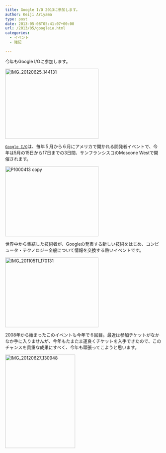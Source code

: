 ```yaml
---
title: Google I/O 2013に参加します。
author: Keiji Ariyama
type: post
date: 2013-05-08T05:41:07+00:00
url: /2013/05/googleio.html
categories:
  - イベント
  - 雑記

---
```

今年もGoogle I/Oに参加します。

[<img src="https://blog.keiji.io/wp-content/uploads/2013/05/IMG_20120625_144131-300x225.jpg" alt="IMG_20120625_144131" width="300" height="225" class="aligncenter size-medium wp-image-311" srcset="https://blog.keiji.io/wp-content/uploads/2013/05/IMG_20120625_144131-300x225.jpg 300w, https://blog.keiji.io/wp-content/uploads/2013/05/IMG_20120625_144131-1024x768.jpg 1024w, https://blog.keiji.io/wp-content/uploads/2013/05/IMG_20120625_144131-624x468.jpg 624w" sizes="(max-width: 300px) 100vw, 300px" />][1]
  
<!--more-->


  
[`Google I/O`][2]は、毎年５月から６月にアメリカで開かれる開発者イベントで、今年は5月の15日から17日までの3日間、サンフランシスコのMoscone Westで開催されます。

[<img src="https://blog.keiji.io/wp-content/uploads/2013/05/P1000413-copy-300x225.jpg" alt="P1000413 copy" width="300" height="225" class="aligncenter size-medium wp-image-314" srcset="https://blog.keiji.io/wp-content/uploads/2013/05/P1000413-copy-300x225.jpg 300w, https://blog.keiji.io/wp-content/uploads/2013/05/P1000413-copy-1024x768.jpg 1024w, https://blog.keiji.io/wp-content/uploads/2013/05/P1000413-copy-624x468.jpg 624w" sizes="(max-width: 300px) 100vw, 300px" />][3]

世界中から集結した技術者が、Googleの発表する新しい技術をはじめ、コンピュータ・テクノロジー全般について情報を交換する熱いイベントです。

[<img src="https://blog.keiji.io/wp-content/uploads/2013/05/IMG_20110511_170131-300x224.jpg" alt="IMG_20110511_170131" width="300" height="224" class="aligncenter size-medium wp-image-313" srcset="https://blog.keiji.io/wp-content/uploads/2013/05/IMG_20110511_170131-300x224.jpg 300w, https://blog.keiji.io/wp-content/uploads/2013/05/IMG_20110511_170131-1024x767.jpg 1024w, https://blog.keiji.io/wp-content/uploads/2013/05/IMG_20110511_170131-624x467.jpg 624w" sizes="(max-width: 300px) 100vw, 300px" />][4]

2008年から始まったこのイベントも今年で６回目。最近は参加チケットがなかなか手に入りませんが、今年もたまたま運良くチケットを入手できたので、このチャンスを貴重な成果にすべく、今年も頑張ってこようと思います。

[<img src="https://blog.keiji.io/wp-content/uploads/2013/05/IMG_20120627_130948-225x300.jpg" alt="IMG_20120627_130948" width="225" height="300" class="aligncenter size-medium wp-image-312" srcset="https://blog.keiji.io/wp-content/uploads/2013/05/IMG_20120627_130948-225x300.jpg 225w, https://blog.keiji.io/wp-content/uploads/2013/05/IMG_20120627_130948-768x1024.jpg 768w, https://blog.keiji.io/wp-content/uploads/2013/05/IMG_20120627_130948-624x832.jpg 624w, https://blog.keiji.io/wp-content/uploads/2013/05/IMG_20120627_130948.jpg 960w" sizes="(max-width: 225px) 100vw, 225px" />][5]

 [1]: https://blog.keiji.io/wp-content/uploads/2013/05/IMG_20120625_144131.jpg
 [2]: https://developers.google.com/events/io/
 [3]: https://blog.keiji.io/wp-content/uploads/2013/05/P1000413-copy.jpg
 [4]: https://blog.keiji.io/wp-content/uploads/2013/05/IMG_20110511_170131.jpg
 [5]: https://blog.keiji.io/wp-content/uploads/2013/05/IMG_20120627_130948.jpg